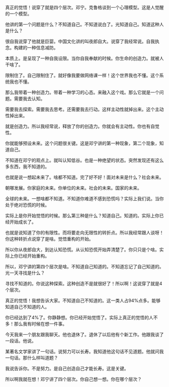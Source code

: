 真正的觉悟！说穿了就是四个层次。邓宁。克鲁格谈到一个心理模型。这是人觉醒的一个模型。

他讲的第一个问题是什么？不知道自己。不知道说白了。光知道自己。知道这种人是什么？

很自我说穿了他就是巨婴。中国文化讲的叫夜郎自大。说穿了我经常说。自我执念。构建的一种信息减防。

本质上。是呈现了一种自我设限。当你自我奉献的时候。你生命的创造力。就被人干啥了。

限制住了。自己限制住了。就好像我要做网络课一样！这个世界我也不懂。这个系统我也不懂。

那么我带着一种创造力。带着一种学习的心态。来融入这个戏。那么它就是一个问题。需要我去认知。

需要我去探索。需要我去思考。还需要我去行动。这样主动性就掉出来。这个主动性掉出来。

就是创造力。所以我经常说，释放了你的创造力。你就会有主动性。你也有自觉性。

你就能够预设未来。这个问题很关键。这是邓宁讲的第一种现象，第二个现象，知道自己。

不知道在邓宁的观点上。就叫认知低谷。也是一种绝望的状态。突然发现还有这么多东西，我不知道的。

也就是说一想起未来了。啥都不知道。完了好不好！面对未来是什么？社会未来。

朝哪发展。你家庭的未来。你单位的未来。社会的未来。国家的未来。

全球的未来。一想啥都不知道。不知道你难道不感到恐慌吗？实际上我们说。当你处于绝对恐慌的时候。

实际上是你开始觉悟的时候。那么第三种是什么？知道自己。知道的。实际上你已经开始成长了。

也就是说知道了你的有限性。而将要走向无限性的转折点。所以我经常跟人谈呀！你这种转折点说穿了是啥。觉悟重构的开始。

所以你从夜郎自大，到达认知恐慌。从认知恐慌开始弄清楚了。你只只是个啥。实际上你已经开始重构。

所以，邓宁讲的第四个层次是啥。不知道自己知道的。不知道忘记了自己知道的。光一天寻找是什么？

寻找不知道的。你说这种探索。这种创造不是就很好了！所以啊！这说穿了就是4个层次。

真正的觉悟！我想告诉大家。不知道自己不知道的。这一类人占94%点多。能够知道自己不知道的人。

你已经达到了4%了。你静静想。你已经开始觉悟了。实际上真正的觉悟的人不多！那么我有时候在想一件事。

今天我来一个朋友跟我聊天。他也退休了。退休了以后他有个新工作。他跟我谈了一段话。他说。

某著名文学家讲了一句话。说努力可以长寿。我知道他这句话不见道题。他就问我一句话。那什么样叫道题？

我说告诉你。不是努力。是自己创造自己才能长寿。这是关键。

所以啊我就在想！邓宁讲了四个层次。你自己想一想。你在哪个层次？